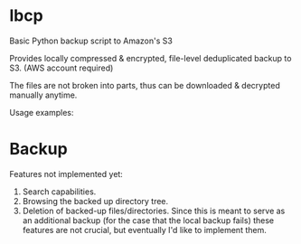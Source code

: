 lbcp
====

Basic Python backup script to Amazon's S3

Provides locally compressed & encrypted, file-level deduplicated backup to S3. (AWS account required)

The files are not broken into parts, thus can be downloaded & decrypted manually anytime.

Usage examples:

Backup
======


Features not implemented yet:
1) Search capabilities.
2) Browsing the backed up directory tree.
3) Deletion of backed-up files/directories.
Since this is meant to serve as an additional backup (for the case that the local backup fails) these features are not crucial, but eventually I'd like to implement them.

